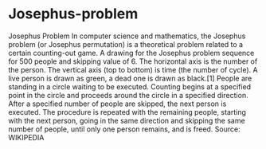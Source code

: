 # Josephus-problem
Josephus Problem
In computer science and mathematics, the Josephus problem (or Josephus permutation) is a theoretical problem related to a certain counting-out game.
A drawing for the Josephus problem sequence for 500 people and skipping value of 6. The horizontal axis is the number of the person. The vertical axis (top to bottom) is time (the number of cycle). A live person is drawn as green, a dead one is drawn as black.[1]
People are standing in a circle waiting to be executed. Counting begins at a specified point in the circle and proceeds around the circle in a specified direction. After a specified number of people are skipped, the next person is executed. The procedure is repeated with the remaining people, starting with the next person, going in the same direction and skipping the same number of people, until only one person remains, and is freed.
Source: WIKIPEDIA
